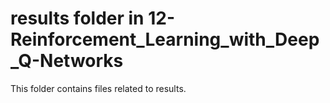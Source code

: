 # results folder in 12-Reinforcement_Learning_with_Deep_Q-Networks
This folder contains files related to results.
